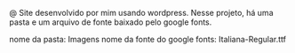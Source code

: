 @ Site desenvolvido por mim usando wordpress. Nesse projeto, há uma pasta e um arquivo de fonte baixado pelo google fonts.

nome da pasta: Imagens
nome da fonte do google fonts: Italiana-Regular.ttf
